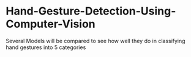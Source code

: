 # Hand-Gesture-Detection-Using-Computer-Vision
Several Models will be compared to see how well they do in classifying hand gestures into 5 categories
